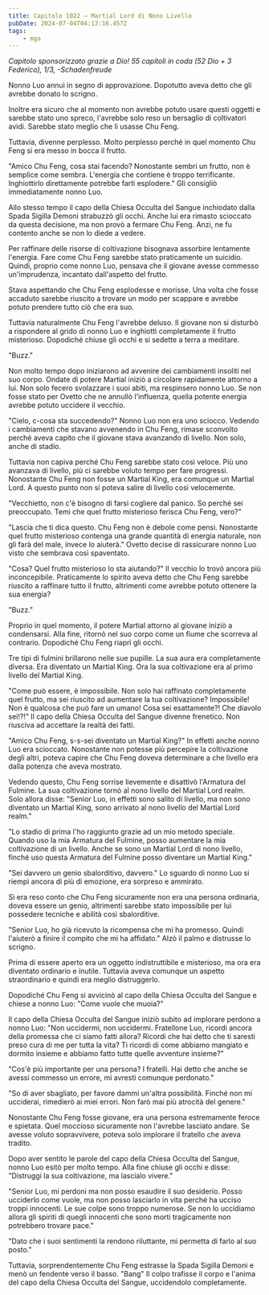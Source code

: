 ```yaml
---
title: Capitolo 1022 – Martial Lord di Nono Livello
pubDate: 2024-07-04T04:13:16.457Z
tags:
    - mga
---
```



<em>Capitolo sponsorizzato grazie a Dio!
55 capitoli in coda (52 Dio + 3 Federico), 1/3,
-Schadenfreude</em>


Nonno Luo annuì in segno di approvazione. Dopotutto aveva detto che gli avrebbe donato lo scrigno.


Inoltre era sicuro che al momento non avrebbe potuto usare questi oggetti e sarebbe stato uno spreco, l'avrebbe solo reso un bersaglio di coltivatori avidi. Sarebbe stato meglio che li usasse Chu Feng.


Tuttavia, divenne perplesso. Molto perplesso perché in quel momento Chu Feng si era messo in bocca il frutto.


"Amico Chu Feng, cosa stai facendo? Nonostante sembri un frutto, non è semplice come sembra. L'energia che contiene è troppo terrificante. Inghiottirlo direttamente potrebbe farti esplodere." Gli consigliò immediatamente nonno Luo.


Allo stesso tempo il capo della Chiesa Occulta del Sangue inchiodato dalla Spada Sigilla Demoni strabuzzò gli occhi. Anche lui era rimasto scioccato da questa decisione, ma non provò a fermare Chu Feng. Anzi, ne fu contento anche se non lo diede a vedere.


Per raffinare delle risorse di coltivazione bisognava assorbire lentamente l'energia. Fare come Chu Feng sarebbe stato praticamente un suicidio. Quindi, proprio come nonno Luo, pensava che il giovane avesse commesso un'imprudenza, incantato dall'aspetto del frutto.


Stava aspettando che Chu Feng esplodesse e morisse. Una volta che fosse accaduto sarebbe riuscito a trovare un modo per scappare e avrebbe potuto prendere tutto ciò che era suo.


Tuttavia naturalmente Chu Feng l'avrebbe deluso. Il giovane non si disturbò a rispondere al grido di nonno Luo e inghiottì completamente il frutto misterioso. Dopodiché chiuse gli occhi e si sedette a terra a meditare.


"Buzz."


Non molto tempo dopo iniziarono ad avvenire dei cambiamenti insoliti nel suo corpo. Ondate di potere Martial iniziò a circolare rapidamente attorno a lui. Non solo fecero svolazzare i suoi abiti, ma respinsero nonno Luo. Se non fosse stato per Ovetto che ne annullò l'influenza, quella potente energia avrebbe potuto uccidere il vecchio.


"Cielo, c-cosa sta succedendo?" Nonno Luo non era uno sciocco. Vedendo i cambiamenti che stavano avvenendo in Chu Feng, rimase sconvolto perché aveva capito che il giovane stava avanzando di livello. Non solo, anche di stadio.


Tuttavia non capiva perché Chu Feng sarebbe stato così veloce. Più uno avanzava di livello, più ci sarebbe voluto tempo per fare progressi. Nonostante Chu Feng non fosse un Martial King, era comunque un Martial Lord. A questo punto non si poteva salire di livello così velocemente.


"Vecchietto, non c'è bisogno di farsi cogliere dal panico. So perché sei preoccupato. Temi che quel frutto misterioso ferisca Chu Feng, vero?"


"Lascia che ti dica questo. Chu Feng non è debole come pensi. Nonostante quel frutto misterioso contenga una grande quantità di energia naturale, non gli farà del male, invece lo aiuterà." Ovetto decise di rassicurare nonno Luo visto che sembrava così spaventato.


"Cosa? Quel frutto misterioso lo sta aiutando?" Il vecchio lo trovò ancora più inconcepibile. Praticamente lo spirito aveva detto che Chu Feng sarebbe riuscito a raffinare tutto il frutto, altrimenti come avrebbe potuto ottenere la sua energia?


"Buzz."


Proprio in quel momento, il potere Martial attorno al giovane iniziò a condensarsi. Alla fine, ritornò nel suo corpo come un fiume che scorreva al contrario. Dopodiché Chu Feng riaprì gli occhi.


Tre tipi di fulmini brillarono nelle sue pupille. La sua aura era completamente diversa. Era diventato un Martial King. Ora la sua coltivazione era al primo livello del Martial King.


"Come può essere, è impossibile. Non solo hai raffinato completamente quel frutto, ma sei riuscito ad aumentare la tua coltivazione? Impossibile! Non è qualcosa che può fare un umano! Cosa sei esattamente?! Che diavolo sei!?!" Il capo della Chiesa Occulta del Sangue divenne frenetico. Non riusciva ad accettare la realtà dei fatti.


"Amico Chu Feng, s-s-sei diventato un Martial King?" In effetti anche nonno Luo era scioccato. Nonostante non potesse più percepire la coltivazione degli altri, poteva capire che Chu Feng doveva determinare a che livello era dalla potenza che aveva mostrato.


Vedendo questo, Chu Feng sorrise lievemente e disattivò l'Armatura del Fulmine. La sua coltivazione tornò al nono livello del Martial Lord realm. Solo allora disse: "Senior Luo, in effetti sono salito di livello, ma non sono diventato un Martial King, sono arrivato al nono livello del Martial Lord realm."


"Lo stadio di prima l'ho raggiunto grazie ad un mio metodo speciale. Quando uso la mia Armatura del Fulmine, posso aumentare la mia coltivazione di un livello. Anche se sono un Martial Lord di nono livello, finché uso questa Armatura del Fulmine posso diventare un Martial King."


"Sei davvero un genio sbalorditivo, davvero." Lo sguardo di nonno Luo si riempì ancora di più di emozione, era sorpreso e ammirato.


Si era reso conto che Chu Feng sicuramente non era una persona ordinaria, doveva essere un genio, altrimenti sarebbe stato impossibile per lui possedere tecniche e abilità così sbalorditive.


"Senior Luo, ho già ricevuto la ricompensa che mi ha promesso. Quindi l'aiuterò a finire il compito che mi ha affidato." Alzò il palmo e distrusse lo scrigno.


Prima di essere aperto era un oggetto indistruttibile e misterioso, ma ora era diventato ordinario e inutile. Tuttavia aveva comunque un aspetto straordinario e quindi era meglio distruggerlo.


Dopodiché Chu Feng si avvicinò al capo della Chiesa Occulta del Sangue e chiese a nonno Luo: "Come vuole che muoia?"


Il capo della Chiesa Occulta del Sangue iniziò subito ad implorare perdono a nonno Luo: "Non uccidermi, non uccidermi. Fratellone Luo, ricordi ancora della promessa che ci siamo fatti allora? Ricordi che hai detto che ti saresti preso cura di me per tutta la vita? Ti ricordi di come abbiamo mangiato e dormito insieme e abbiamo fatto tutte quelle avventure insieme?"


"Cos'è più importante per una persona? I fratelli. Hai detto che anche se avessi commesso un errore, mi avresti comunque perdonato."


"So di aver sbagliato, per favore dammi un'altra possibilità. Finché non mi ucciderai, rimedierò ai miei errori. Non farò mai più atrocità del genere."


Nonostante Chu Feng fosse giovane, era una persona estremamente feroce e spietata. Quel moccioso sicuramente non l'avrebbe lasciato andare. Se avesse voluto sopravvivere, poteva solo implorare il fratello che aveva tradito.


Dopo aver sentito le parole del capo della Chiesa Occulta del Sangue, nonno Luo esitò per molto tempo. Alla fine chiuse gli occhi e disse: "Distruggi la sua coltivazione, ma lascialo vivere." 


"Senior Luo, mi perdoni ma non posso esaudire il suo desiderio. Posso ucciderlo come vuole, ma non posso lasciarlo in vita perché ha ucciso troppi innocenti. Le sue colpe sono troppo numerose. Se non lo uccidiamo allora gli spiriti di quegli innocenti che sono morti tragicamente non potrebbero trovare pace."


"Dato che i suoi sentimenti la rendono riluttante, mi permetta di farlo al suo posto."


Tuttavia, sorprendentemente Chu Feng estrasse la Spada Sigilla Demoni e menò un fendente verso il basso. "Bang" Il colpo trafisse il corpo e l'anima del capo della Chiesa Occulta del Sangue, uccidendolo completamente.
                                


                                



